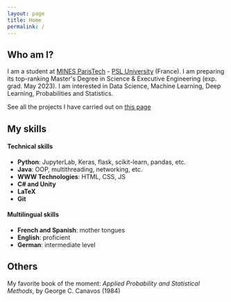 ```yaml
---
layout: page
title: Home
permalink: /
---
```


## Who am I?

I am a student at [MINES ParisTech](https://www.minesparis.psl.eu/) - [PSL University](https://psl.eu) (France).
I am preparing its top-ranking Master's Degree in Science & Executive Engineering (exp. grad. May 2023).
I am interested in Data Science, Machine Learning, Deep Learning, Probabilities and Statistics.

See all the projects I have carried out on [this page](/projects.markdown)

## My skills

#### Technical skills

* **Python**: JupyterLab, Keras, flask, scikit-learn, pandas, etc.
* **Java**: OOP, multithreading, networking, etc.
* **WWW Technologies**: HTML, CSS, JS
* **C# and Unity**
* **LaTeX**
* **Git**

#### Multilingual skills

* **French and Spanish**: mother tongues
* **English**: proficient
* **German**: intermediate level

## Others

My favorite book of the moment: *Applied Probability and Statistical Methods*, by George C. Canavos (1984)